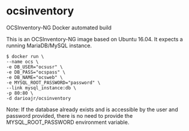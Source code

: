 # ocsinventory
OCSInventory-NG Docker automated build

This is an OCSInventory-NG image based on Ubuntu 16.04. It expects a running MariaDB/MySQL instance.

```console
$ docker run \
--name ocs \
-e DB_USER="ocsusr" \
-e DB_PASS="ocspass" \
-e DB_NAME="ocsweb" \
-e MYSQL_ROOT_PASSWORD="password" \
--link mysql_instance:db \
-p 80:80 \
-d darioajr/ocsinventory
```
Note: If the database already exists and is accessible by the user and password provided, there is no need to provide the MYSQL_ROOT_PASSWORD environment variable.
